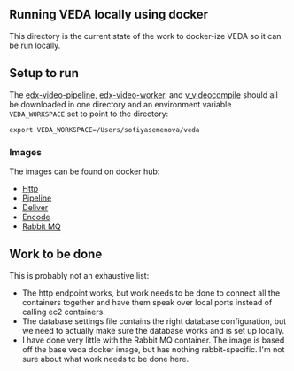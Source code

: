 ## Running VEDA locally using docker

This directory is the current state of the work to docker-ize VEDA so it can be run locally. 

## Setup to run

The [edx-video-pipeline](http://github.com/edx/edx-video-pipeline), [edx-video-worker](github.com/edx/edx-video-worker), and [v_videocompile](http://github.com/yro/v_videocompile) should all be downloaded in one directory and an environment variable ```VEDA_WORKSPACE``` set to point to the directory:  

```
export VEDA_WORKSPACE=/Users/sofiyasemenova/veda
```

### Images

The images can be found on docker hub:
- [Http](https://hub.docker.com/r/ssemenova/veda-http/)
- [Pipeline](https://hub.docker.com/r/ssemenova/veda-pipeline/)
- [Deliver](https://hub.docker.com/r/ssemenova/veda-deliver/)
- [Encode](https://hub.docker.com/r/ssemenova/veda-encode/)
- [Rabbit MQ](https://hub.docker.com/r/ssemenova/veda-rabbitmq/)

## Work to be done

This is probably not an exhaustive list:

- The http endpoint works, but work needs to be done to connect all the containers together and have them speak over local ports instead of calling ec2 containers.
- The database settings file contains the right database configuration, but we need to actually make sure the database works and is set up locally.
- I have done very little with the Rabbit MQ container. The image is based off the base veda docker image, but has nothing rabbit-specific. I'm not sure about what work needs to be done here.

